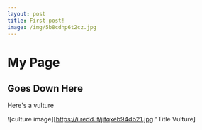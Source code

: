 ```yaml
---
layout: post
title: First post!
image: /img/5b8cdhp6t2cz.jpg
---
```


# My Page

## Goes Down Here

Here's a vulture

![culture image][https://i.redd.it/jitqxeb94db21.jpg "Title Vulture]
